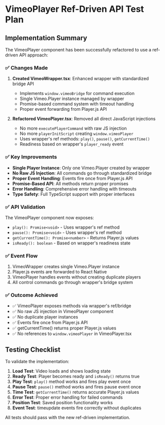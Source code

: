 # VimeoPlayer Ref-Driven API Test Plan

## Implementation Summary

The VimeoPlayer component has been successfully refactored to use a ref-driven API approach:

### ✅ Changes Made

1. **Created VimeoWrapper.tsx**: Enhanced wrapper with standardized bridge API
   - Implements `window.vimeoBridge` for command execution
   - Single Vimeo.Player instance managed by wrapper
   - Promise-based command system with timeout handling
   - Proper event forwarding from Player.js API

2. **Refactored VimeoPlayer.tsx**: Removed all direct JavaScript injections
   - No more `executePlayerCommand` with raw JS injection
   - No more `playerInitScript` creating `window.vimeoPlayer`
   - Uses wrapper's ref methods: `play()`, `pause()`, `getCurrentTime()`
   - Readiness based on wrapper's `player_ready` event

### ✅ Key Improvements

- **Single Player Instance**: Only one Vimeo.Player created by wrapper
- **No Raw JS Injection**: All commands go through standardized bridge
- **Proper Event Handling**: Events fire once from Player.js API
- **Promise-Based API**: All methods return proper promises
- **Error Handling**: Comprehensive error handling with timeouts
- **Type Safety**: Full TypeScript support with proper interfaces

### ✅ API Validation

The VimeoPlayer component now exposes:
- `play(): Promise<void>` - Uses wrapper's ref method
- `pause(): Promise<void>` - Uses wrapper's ref method  
- `getCurrentTime(): Promise<number>` - Returns Player.js values
- `isReady(): boolean` - Based on wrapper's readiness state

### ✅ Event Flow

1. VimeoWrapper creates single Vimeo.Player instance
2. Player.js events are forwarded to React Native
3. VimeoPlayer handles events without creating duplicate players
4. All control commands go through wrapper's bridge system

### ✅ Outcome Achieved

- ✅ VimeoPlayer exposes methods via wrapper's ref/bridge
- ✅ No raw JS injection in VimeoPlayer component
- ✅ No duplicate player instances
- ✅ Events fire once from Player.js API
- ✅ getCurrentTime() returns proper Player.js values
- ✅ No references to `window.vimeoPlayer` in VimeoPlayer.tsx

## Testing Checklist

To validate the implementation:

1. **Load Test**: Video loads and shows loading state
2. **Ready Test**: Player becomes ready and `isReady()` returns true
3. **Play Test**: `play()` method works and fires play event once
4. **Pause Test**: `pause()` method works and fires pause event once
5. **Time Test**: `getCurrentTime()` returns accurate Player.js values
6. **Error Test**: Proper error handling for failed commands
7. **Position Test**: Saved position functionality works
8. **Event Test**: timeupdate events fire correctly without duplicates

All tests should pass with the new ref-driven implementation.
